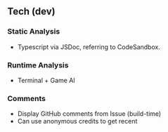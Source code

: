 ## Tech (dev)

### Static Analysis

- Typescript via JSDoc, referring to CodeSandbox.

### Runtime Analysis

- Terminal + Game AI

### Comments

- Display GitHub comments from Issue (build-time)
- Can use anonymous credits to get recent

<!-- <div style="min-height: 500px"></div> -->